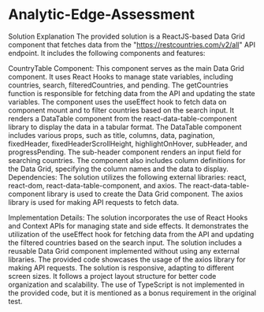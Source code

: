 # Analytic-Edge-Assessment
Solution Explanation
The provided solution is a ReactJS-based Data Grid component that fetches data from the "https://restcountries.com/v2/all" API endpoint. It includes the following components and features:

CountryTable Component:
This component serves as the main Data Grid component.
It uses React Hooks to manage state variables, including countries, search, filteredCountries, and pending.
The getCountries function is responsible for fetching data from the API and updating the state variables.
The component uses the useEffect hook to fetch data on component mount and to filter countries based on the search input.
It renders a DataTable component from the react-data-table-component library to display the data in a tabular format.
The DataTable component includes various props, such as title, columns, data, pagination, fixedHeader, fixedHeaderScrollHeight, highlightOnHover, subHeader, and progressPending.
The sub-header component renders an input field for searching countries.
The component also includes column definitions for the Data Grid, specifying the column names and the data to display.
Dependencies:
The solution utilizes the following external libraries: react, react-dom, react-data-table-component, and axios. The react-data-table-component library is used to create the Data Grid component. The axios library is used for making API requests to fetch data.

Implementation Details:
The solution incorporates the use of React Hooks and Context APIs for managing state and side effects.
It demonstrates the utilization of the useEffect hook for fetching data from the API and updating the filtered countries based on the search input.
The solution includes a reusable Data Grid component implemented without using any external libraries.
The provided code showcases the usage of the axios library for making API requests.
The solution is responsive, adapting to different screen sizes.
It follows a project layout structure for better code organization and scalability.
The use of TypeScript is not implemented in the provided code, but it is mentioned as a bonus requirement in the original test.
